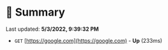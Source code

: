 # 📖 Summary
Last updated: **5/3/2022, 9:39:32 PM**

- `GET` [https://google.com](https://google.com) - **Up** (233ms)
